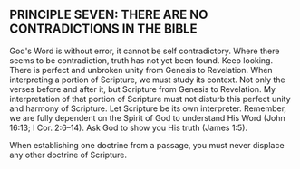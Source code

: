 ## PRINCIPLE SEVEN: THERE ARE NO CONTRADICTIONS IN THE BIBLE

God's Word is without error, it cannot be self contradictory. Where there seems to be contradiction, truth has not yet been found. Keep looking. There is perfect and unbroken unity from Genesis to Revelation. When interpreting a portion of Scripture, we must study its context. Not only the verses before and after it, but Scripture from Genesis to Revelation. My interpretation of that portion of Scripture must not disturb this perfect unity and harmony of Scripture. Let Scripture be its own interpreter. Remember, we are fully dependent on the Spirit of God to understand His Word (John 16:13; I Cor. 2:6–14). Ask God to show you His truth (James 1:5).

When establishing one doctrine from a passage, you must never displace any other doctrine of Scripture.

